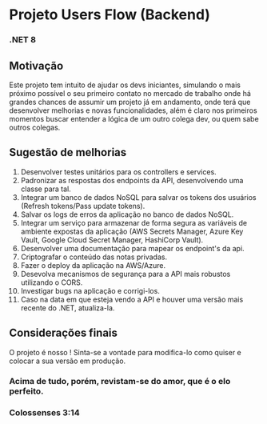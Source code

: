 # Projeto Users Flow (Backend)

### .NET 8

## Motivação
Este projeto tem intuito de ajudar os devs iniciantes, simulando o mais próximo possível o seu primeiro contato no mercado de trabalho onde há grandes chances de assumir um projeto já em andamento, onde terá que desenvolver melhorias e novas funcionalidades, além é claro nos primeiros momentos buscar entender a lógica de um outro colega dev, ou quem sabe outros colegas.

## Sugestão de melhorias
1) Desenvolver testes unitários para os controllers e services.
2) Padronizar as respostas dos endpoints da API, desenvolvendo uma classe para tal.
3) Integrar um banco de dados NoSQL para salvar os tokens dos usuários (Refresh tokens/Pass update tokens).
4) Salvar os logs de erros da aplicação no banco de dados NoSQL.
5) Integrar um serviço para armazenar de forma segura as variáveis de ambiente expostas da aplicação (AWS Secrets Manager, Azure Key Vault, Google Cloud Secret Manager, HashiCorp Vault).
6) Desenvolver uma documentação para mapear os endpoint's da api.
7) Criptografar o conteúdo das notas privadas.
8) Fazer o deploy da aplicação na AWS/Azure.
9) Desevolva mecanismos de segurança para a API mais robustos utilizando o CORS.
10) Investigar bugs na aplicação e corrigi-los.
11) Caso na data em que esteja vendo a API e houver uma versão mais recente do .NET, atualiza-la.

## Considerações finais
O projeto é nosso ! 
Sinta-se a vontade para modifica-lo como quiser e colocar a sua versão em produção.

### Acima de tudo, porém, revistam-se do amor, que é o elo perfeito.
### Colossenses 3:14
